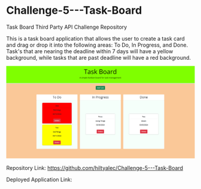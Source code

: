 # Challenge-5---Task-Board

Task Board Third Party API Challenge Repository

This is a task board application that allows the user to create a task card and drag or drop it into the following areas: To Do, In Progress, and Done. Task's that are nearing the deadline within 7 days will have a yellow background, while tasks that are past deadline will have a red background.

![alt text](image.png)

Repository Link: https://github.com/hiltyalec/Challenge-5---Task-Board

Deployed Application Link: